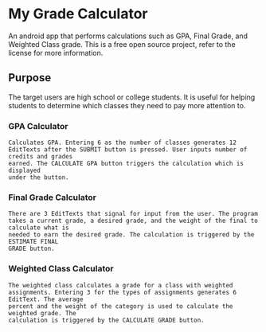 # My Grade Calculator
An android app that performs calculations such as GPA, Final Grade, and Weighted Class grade. This is a free open source project, refer to the license for more information.
  
## Purpose
The target users are high school or college students. It is useful for helping students to determine which classes they need to pay more attention to.

### GPA Calculator
```
Calculates GPA. Entering 6 as the number of classes generates 12
EditTexts after the SUBMIT button is pressed. User inputs number of credits and grades
earned. The CALCULATE GPA button triggers the calculation which is displayed
under the button.
```

### Final Grade Calculator
```
There are 3 EditTexts that signal for input from the user. The program
takes a current grade, a desired grade, and the weight of the final to calculate what is
needed to earn the desired grade. The calculation is triggered by the ESTIMATE FINAL
GRADE button.
```

### Weighted Class Calculator
```
The weighted class calculates a grade for a class with weighted
assignments. Entering 3 for the types of assignments generates 6 EditText. The average
percent and the weight of the category is used to calculate the weighted grade. The
calculation is triggered by the CALCULATE GRADE button.
```
